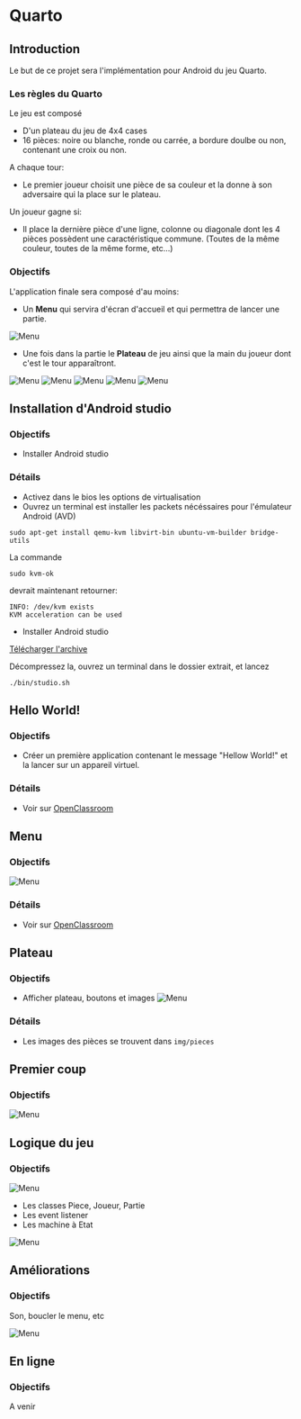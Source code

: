 # Quarto

## Introduction

Le but de ce projet sera l'implémentation pour Android du jeu Quarto.

### Les règles du Quarto

Le jeu est composé

 * D'un plateau du jeu de 4x4 cases
 * 16 pièces: noire ou blanche, ronde ou carrée, a bordure doulbe ou non, contenant une croix ou non.

A chaque tour:

 * Le premier joueur choisit une pièce de sa couleur et la donne à son adversaire qui la place sur le plateau.

Un joueur gagne si:

 * Il place la dernière pièce d'une ligne, colonne ou diagonale dont les 4 pièces possèdent une caractéristique commune. (Toutes de la même couleur, toutes de la même forme, etc...) 

### Objectifs

L'application finale sera composé d'au moins:

 * Un **Menu** qui servira d'écran d'accueil et qui permettra de lancer une partie.

![Menu](img/doc/Menu.png)

 * Une fois dans la partie le **Plateau** de jeu ainsi que la main du joueur dont c'est le tour apparaîtront.

![Menu](img/doc/Debut.png)
![Menu](img/doc/Pick.png)
![Menu](img/doc/Place.png)
![Menu](img/doc/Coup.png)
![Menu](img/doc/Fin.png)



## Installation d'Android studio

### Objectifs

 * Installer Android studio

### Détails

 * Activez dans le bios les options de virtualisation
 * Ouvrez un terminal est installer les packets nécéssaires pour l'émulateur Android (AVD)
```
sudo apt-get install qemu-kvm libvirt-bin ubuntu-vm-builder bridge-utils
```
La commande

```
sudo kvm-ok
```
devrait maintenant retourner:
```
INFO: /dev/kvm exists
KVM acceleration can be used
```
 * Installer Android studio

[Télécharger l'archive](https://developer.android.com/studio/index.html)

Décompressez la, ouvrez un terminal dans le dossier extrait, et lancez
```
./bin/studio.sh
```


## Hello World!

### Objectifs

 * Créer un première application contenant le message "Hellow World!" et la lancer sur un appareil virtuel.

### Détails

 * Voir sur [OpenClassroom](https://openclassrooms.com/courses/developpez-une-application-pour-android/)

## Menu

### Objectifs
![Menu](img/doc/Menu.png)

### Détails

 * Voir sur [OpenClassroom](https://openclassrooms.com/courses/developpez-une-application-pour-android/)


## Plateau
### Objectifs
 * Afficher plateau, boutons et images
![Menu](img/doc/Debut.png)

### Détails

 * Les images des pièces se trouvent dans `img/pieces`

## Premier coup

### Objectifs
![Menu](img/doc/Pick.png)


## Logique du jeu
### Objectifs
![Menu](img/doc/Coup.png)

 * Les classes Piece, Joueur, Partie
 * Les event listener
 * Les machine à Etat

![Menu](img/doc/FSM.png)

## Améliorations
### Objectifs

Son, boucler le menu, etc

![Menu](img/doc/Fin.png)

## En ligne
### Objectifs

A venir


